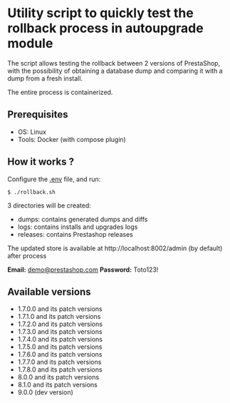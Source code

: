 # Utility script to quickly test the rollback process in autoupgrade module

The script allows testing the rollback between 2 versions of PrestaShop, with the possibility of obtaining a
database dump and comparing it with a dump from a fresh install.

The entire process is containerized.

## Prerequisites

- OS: Linux
- Tools: Docker (with compose plugin)

## How it works ?

Configure the [.env](.env) file, and run:

```shell
$ ./rollback.sh
```

3 directories will be created:

- dumps: contains generated dumps and diffs
- logs: contains installs and upgrades logs
- releases: contains Prestashop releases

The updated store is available at http://localhost:8002/admin (by default) after process

**Email:** demo@prestashop.com
**Password:** Toto123!

## Available versions

- 1.7.0.0 and its patch versions
- 1.7.1.0 and its patch versions
- 1.7.2.0 and its patch versions
- 1.7.3.0 and its patch versions
- 1.7.4.0 and its patch versions
- 1.7.5.0 and its patch versions
- 1.7.6.0 and its patch versions
- 1.7.7.0 and its patch versions
- 1.7.8.0 and its patch versions
- 8.0.0 and its patch versions
- 8.1.0 and its patch versions
- 9.0.0 (dev version)
